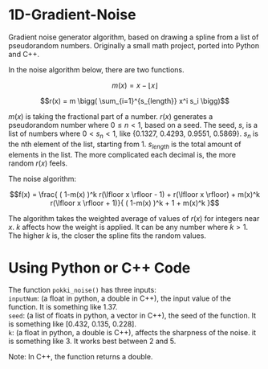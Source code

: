# 1D-Gradient-Noise
Gradient noise generator algorithm, based on drawing a spline from a list of pseudorandom numbers. Originally a small math project, ported into Python and C++.

In the noise algorithm below, there are two functions.

$$m(x) = x - \lfloor x \rfloor $$

$$r(x) = m \bigg( \sum_{i=1}^{s_{length}} x^i s_i \bigg)$$

$m(x)$ is taking the fractional part of a number. $r(x)$ generates a pseudorandom number where $0 \leq n < 1$, based on a seed. The seed, $s$, is a list of numbers where $0 < s_n < 1$, like {0.1327, 0.4293, 0.9551, 0.5869}.  $s_n$ is the nth element of the list, starting from 1. $s_{length}$ is the total amount of elements in the list. The more complicated each decimal is, the more random $r(x)$ feels.


The noise algorithm:

$$f(x) = \frac{ ( 1-m(x) )^k r(\lfloor x \rfloor - 1) + r(\lfloor x \rfloor) + m(x)^k r(\lfloor x \rfloor + 1)}{ ( 1-m(x) )^k + 1 + m(x)^k }$$

The algorithm takes the weighted average of values of $r(x)$ for integers near $x$. $k$ affects how the weight is applied. It can be any number where $k > 1$. The higher $k$ is, the closer the spline fits the random values.

# Using Python or C++ Code
The function ```pokki_noise()``` has three inputs:
<br>```inputNum```: (a float in python, a double in C++), the input value of the function. It is something like 1.37.
<br>```seed```: (a list of floats in python, a vector<double> in C++), the seed of the function. It is something like [0.432, 0.135, 0.228].
<br>```k```: (a float in python, a double is C++), affects the sharpness of the noise. it is something like 3. It works best between 2 and 5.

Note: In C++, the function returns a double.

